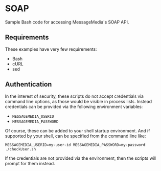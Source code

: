 # SOAP

Sample Bash code for accessing MessageMedia's SOAP API.

## Requirements

These examples have very few requirements:
* Bash
* cURL
* sed

## Authentication

In the interest of security, these scripts do not accept credentials via
command line options, as those would be visible in process lists.  Instead
credentials can be provided via the following environment variables:
* `MESSAGEMEDIA_USERID`
* `MESSAGEMEDIA_PASSWORD`

Of course, these can be added to your shell startup environment.  And if
supported by your shell, can be specified from the command line like:

```
MESSAGEMEDIA_USERID=my-user-id MESSAGEMEDIA_PASSWORD=my-password ./checkUser.sh
```

If the credentials are not provided via the environment, then the scripts
will prompt for them instead.
